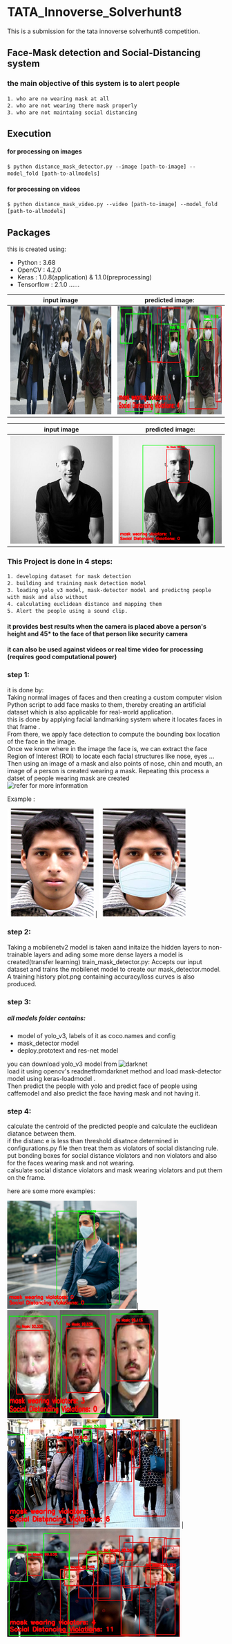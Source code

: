 # TATA_Innoverse_Solverhunt8
This is a submission for the tata innoverse solverhunt8 competition.

## Face-Mask detection and Social-Distancing system

  ### the main objective of this system is to alert people 
    1. who are no wearing mask at all
    2. who are not wearing there mask properly
    3. who are not maintaing social distancing

## Execution
#### for processing on images 
```
$ python distance_mask_detector.py --image [path-to-image] --model_fold [path-to-allmodels]
```    

#### for processing on videos 
```
$ python distance_mask_video.py --video [path-to-image] --model_fold [path-to-allmodels]
```  


## Packages
this is created using:                          
* Python : 3.68                          
* OpenCV : 4.2.0                       
* Keras : 1.0.8(application) & 1.1.0(preprocessing)                             
* Tensorflow : 2.1.0  ......
     
input image |predicted image:
----------------------------|----------------------------------------
<img src="https://github.com/yashasps/tata_innoverse_solverhunt8/blob/master/example_images/example_05.jpg" width=350 height=250>              |            <img src="https://github.com/yashasps/tata_innoverse_solverhunt8/blob/master/predicted_images/example_05_predicted.jpg" width=350 height=250 >

input image |predicted image:
----------------------------|----------------------------------------
<img src="https://github.com/yashasps/tata_innoverse_solverhunt8/blob/master/example_images/example_02.png" width=250 height=250>              |            <img src="https://github.com/yashasps/tata_innoverse_solverhunt8/blob/master/predicted_images/pred_example_02.png" width=250 height=250 >     
     
     
### This Project is done in 4 steps:                                        
    1. developing dataset for mask detection                                     
    2. building and training mask detection model                               
    3. loading yolo_v3 model, mask-detector model and predictng people with mask and also without                                 
    4. calculating euclidean distance and mapping them
    5. Alert the people using a sound clip.

    


#### it provides best results when the camera is placed above a person's height and 45* to the face of that person like security camera
#### it can also be used against videos or real time video for processing (requires good computational power)

   
### step 1:
it is  done by:                                         
  Taking normal images of faces and
  then creating a custom computer vision Python script to add face masks to them, thereby creating an artificial        dataset which is also applicable for real-world application.                                
  this is done by applying facial landmarking system where it locates faces in that frame .                          
  From there, we apply face detection to compute the bounding box location of the face in the image.                                
  Once we know where in the image the face is, we can extract the face Region of Interest (ROI) to locate each facial structures like nose, eyes ...                                                          
  Then using an image of a mask and also points of nose, chin and mouth, an image of a person is created wearing a mask. Repeating this process a datset of people wearing mask are created                             
  ![refer](https://github.com/prajnasb/observations) for more information
    
Example :

<img src="https://github.com/yashasps/tata_innoverse_solverhunt8/blob/master/training%20mask%20detector/dataset/without_mask/158.jpg" width=200 height=250>              |            <img src="https://github.com/yashasps/tata_innoverse_solverhunt8/blob/master/training%20mask%20detector/dataset/with_mask/158-with-mask.jpg" width=200 height=250 >

### step 2:
Taking a mobilenetv2 model is taken aand initaize the hidden layers to non-trainable layers and ading some more dense layers a model is created(transfer learning)
train_mask_detector.py: Accepts our input dataset and trains the mobilenet model to create our mask_detector.model. A training history plot.png containing accuracy/loss curves is also produced.

### step 3:
##### all models folder contains: 
* model of yolo_v3, labels of it as coco.names and config 
* mask_detector model
* deploy.prototext and res-net model                                                     


you can download yolo_v3 model from ![darknet](https://pjreddie.com/darknet/)                        
load it using opencv's readnetfromdarknet method and load mask-detector model using keras-loadmodel .                         
Then predict the people with yolo and predict face of people using caffemodel and also predict the face having mask and not having it.

### step 4:
calculate the centroid of the predicted people and calculate the euclidean diatance between them.            
if the distanc e is less than threshold disatnce determined in configurations.py file then treat them as violators of social distancing rule.                               
put bonding boxes for social distance violators and non violators and also for the faces wearing mask and not wearing.                                             
calsulate social distance violators and mask wearing violators and put them on the frame.                 

                                                                                                                                     

here are some more examples:                               



<img src="https://github.com/yashasps/tata_innoverse_solverhunt8/blob/master/predicted_images/example_01_predicted.png" width=300 height=250>| <img src="https://github.com/yashasps/tata_innoverse_solverhunt8/blob/master/predicted_images/images_predicted.jpg" width=350 height=250> 
<img src="https://github.com/yashasps/tata_innoverse_solverhunt8/blob/master/predicted_images/example_04_predicted.jpg" width=400 height=250> |
<img src="https://github.com/yashasps/tata_innoverse_solverhunt8/blob/master/predicted_images/example_03_predicted.jpg" width=400 height=250>    
